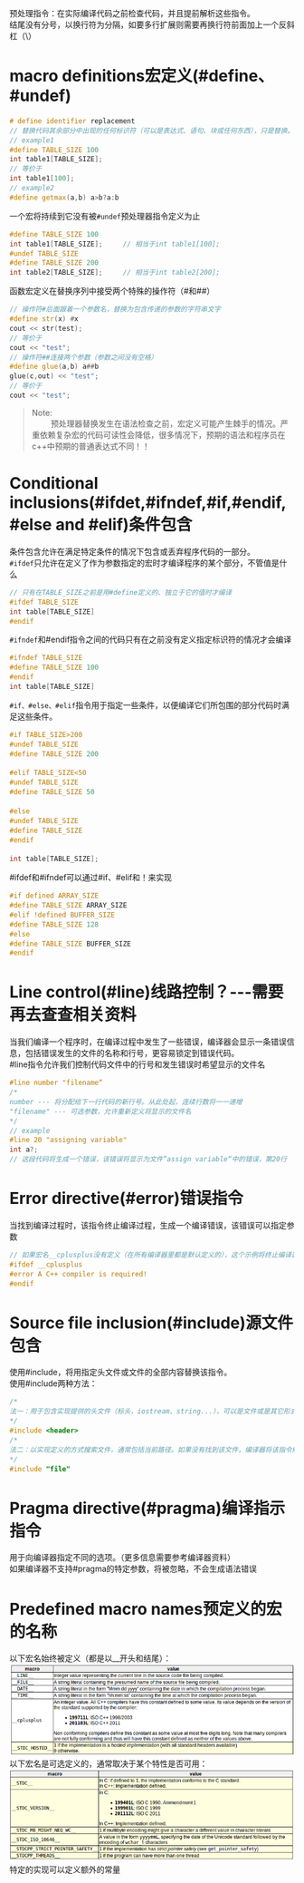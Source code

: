 预处理指令：在实际编译代码之前检查代码，并且提前解析这些指令。  
结尾没有分号，以换行符为分隔，如要多行扩展则需要再换行符前面加上一个反斜杠（\）

# macro definitions宏定义(#define、#undef)
```c++
# define identifier replacement
// 替换代码其余部分中出现的任何标识符（可以是表达式、语句、块或任何东西），只是替换。
// example1
#define TABLE_SIZE 100
int table1[TABLE_SIZE];
// 等价于
int table1[100];
// example2
#define getmax(a,b) a>b?a:b
```
一个宏将持续到它没有被`#undef`预处理器指令定义为止
```c++
#define TABLE_SIZE 100
int table1[TABLE_SIZE];     // 相当于int table1[100];
#undef TABLE_SIZE
#define TABLE_SIZE 200
int table2[TABLE_SIZE];     // 相当于int table2[200];
```
函数宏定义在替换序列中接受两个特殊的操作符（#和##）
```c++
// 操作符#后面跟着一个参数名，替换为包含传递的参数的字符串文字
#define str(x) #x
cout << str(test);
// 等价于
cout << "test";
// 操作符##连接两个参数（参数之间没有空格）
#define glue(a,b) a##b
glue(c,out) << "test";
// 等价于
cout << "test";
```
>Note:  
>$\quad\quad$预处理器替换发生在语法检查之前，宏定义可能产生棘手的情况。严重依赖复杂宏的代码可读性会降低，很多情况下，预期的语法和程序员在c++中预期的普通表达式不同！！

# Conditional inclusions(#ifdet,#ifndef,#if,#endif,#else and #elif)条件包含
条件包含允许在满足特定条件的情况下包含或丢弃程序代码的一部分。  
`#ifdef`只允许在定义了作为参数指定的宏时才编译程序的某个部分，不管值是什么
```c++
// 只有在TABLE_SIZE之前是用#define定义的、独立于它的值时才编译
#ifdef TABLE_SIZE
int table[TABLE_SIZE]
#endif
```
`#ifndef`和#endif指令之间的代码只有在之前没有定义指定标识符的情况才会编译
```c++
#ifndef TABLE_SIZE
#define TABLE_SIZE 100
#endif
int table[TABLE_SIZE]
```
`#if、#else、#elif`指令用于指定一些条件，以便编译它们所包围的部分代码时满足这些条件。
```c++
#if TABLE_SIZE>200
#undef TABLE_SIZE
#define TABLE_SIZE 200

#elif TABLE_SIZE<50
#undef TABLE_SIZE
#define TABLE_SIZE 50

#else
#undef TABLE_SIZE
#define TABLE_SIZE
#endif

int table[TABLE_SIZE];
```
#ifdef和#ifndef可以通过#if、#elif和！来实现  
```c++
#if defined ARRAY_SIZE
#define TABLE_SIZE ARRAY_SIZE
#elif !defined BUFFER_SIZE
#define TABLE_SIZE 128
#else
#define TABLE_SIZE BUFFER_SIZE
#endif
```

# Line control(#line)线路控制？---需要再去查查相关资料
当我们编译一个程序时，在编译过程中发生了一些错误，编译器会显示一条错误信息，包括错误发生的文件的名称和行号，更容易锁定到错误代码。  
#line指令允许我们控制代码文件中的行号和发生错误时希望显示的文件名  
```c++
#line number "filename“
/*
number --- 将分配给下一行代码的新行号。从此处起，连续行数将一一递增
"filename" --- 可选参数，允许重新定义将显示的文件名
*/
// example
#line 20 "assigning variable"
int a?;
// 这段代码将生成一个错误，该错误将显示为文件”assign variable“中的错误，第20行
```

# Error directive(#error)错误指令
当找到编译过程时，该指令终止编译过程，生成一个编译错误，该错误可以指定参数
```c++
// 如果宏名__cplusplus没有定义（在所有编译器里都是默认定义的），这个示例将终止编译过程。
#ifdef __cplusplus
#error A C++ compiler is required!
#endif
```

# Source file inclusion(#include)源文件包含
使用#include，将用指定头文件或文件的全部内容替换该指令。  
使用#include两种方法：
```c++  
/*
法一：用于包含实现提供的头文件（标头，iostream、string...），可以是文件或是其它形式的。
*/
#include <header>
/*
法二：以实现定义的方式搜索文件，通常包括当前路径。如果没有找到该文件，编译器将该指令解释为头包含（用<>代替“”）
*/
#include "file"
```

# Pragma directive(#pragma)编译指示指令
用于向编译器指定不同的选项。（更多信息需要参考编译器资料）  
如果编译器不支持#pragma的特定参数，将被忽略，不会生成语法错误

# Predefined macro names预定义的宏的名称
以下宏名始终被定义（都是以__开头和结尾）：  
![](./pics/macro-value.png)  
以下宏名是可选定义的，通常取决于某个特性是否可用：  
![](./pics/macro-value2.png)  
特定的实现可以定义额外的常量